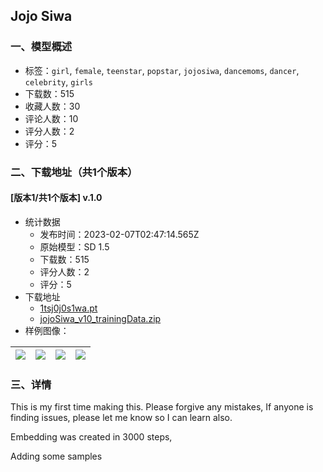 ## Jojo Siwa
### 一、模型概述

- 标签：`girl`, `female`, `teenstar`, `popstar`, `jojosiwa`, `dancemoms`, `dancer`, `celebrity`, `girls`
- 下载数：515
- 收藏人数：30
- 评论人数：10
- 评分人数：2
- 评分：5

### 二、下载地址（共1个版本）

#### [版本1/共1个版本] v.1.0

- 统计数据
  - 发布时间：2023-02-07T02:47:14.565Z
  - 原始模型：SD 1.5
  - 下载数：515
  - 评分人数：2
  - 评分：5
- 下载地址
  - [1tsj0j0s1wa.pt](https://civitai.com/api/download/models/8075)
  - [jojoSiwa_v10_trainingData.zip](https://civitai.com/api/download/models/8075?type=Training%20Data)
- 样例图像：

| <img src="https://image.civitai.com/xG1nkqKTMzGDvpLrqFT7WA/bb3800db-8f79-4b99-668a-92c24908a100/width=450/76103.jpeg" /> | <img src="https://image.civitai.com/xG1nkqKTMzGDvpLrqFT7WA/1df353ff-5a91-4be1-6483-410058a6b600/width=450/76109.jpeg" /> | <img src="https://image.civitai.com/xG1nkqKTMzGDvpLrqFT7WA/8e02d090-3ad8-4ded-53d2-3a05825fdc00/width=450/79456.jpeg" /> | <img src="https://image.civitai.com/xG1nkqKTMzGDvpLrqFT7WA/16692a7b-b52f-4f7e-c276-44214ea32800/width=450/76107.jpeg" /> |
| ---- | ---- | ---- | ---- |


### 三、详情
<p>This is my first time making this. Please forgive any mistakes, If anyone is finding issues, please let me know so I can learn also.</p><p>Embedding was created in 3000 steps,</p><p>Adding some samples</p>